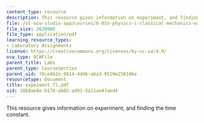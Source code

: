 ```yaml
---
content_type: resource
description: This resource gives information on experiment, and finding the time constant.
file: /ol-ocw-studio-app/courses/8-01x-physics-i-classical-mechanics-with-an-experimental-focus-fall-2002/28b8ae8eb17bab02ad915a11ae47aed4_expeiment_fl.pdf
file_size: 2639986
file_type: application/pdf
learning_resource_types:
- Laboratory Assignments
license: https://creativecommons.org/licenses/by-nc-sa/4.0/
ocw_type: OCWFile
parent_title: Labs
parent_type: CourseSection
parent_uid: 70ce862e-9814-4ddb-a6a3-0510e258146e
resourcetype: Document
title: expeiment_fl.pdf
uid: 28b8ae8e-b17b-ab02-ad91-5a11ae47aed4
---
```

This resource gives information on experiment, and finding the time constant.